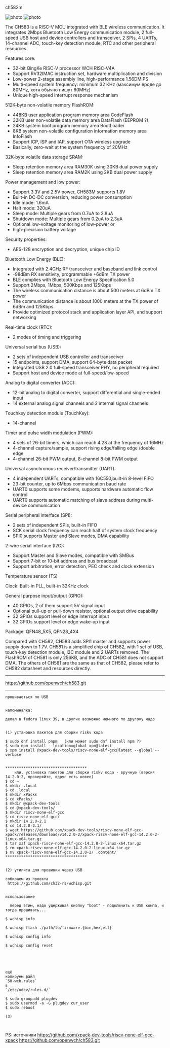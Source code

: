 ch582m

  
![photo](jpg/DevBoard_CH582M_front.jpg)
![photo](jpg/DevBoard_CH582M_back.jpg)


The CH583 is a RISC-V MCU integrated with BLE wireless communication. It integrates 2Mbps Bluetooth Low
Energy communication module, 2 full-speed USB host and device controllers and transceiver, 2 SPIs, 4 UARTs,
14-channel ADC, touch-key detection module, RTC and other peripheral resources.

Features
core:
- 32-bit QingKe RISC-V processor WCH RISC-V4A
- Support RV32IMAC instruction set, hardware multiplication and division
- Low-power 2-stage assembly line, high-performance 1.56DMIPS
- Multi-speed system frequency: minimum 32 KHz  (максимум вроде до 80MHz, хотя обычно пишут 60MHz)
- Unique high-speed interrupt response mechanism

512K-byte non-volatile memory FlashROM:
- 448KB user application program memory area CodeFlash
- 32KB user non-volatile data memory area DataFlash (EEPROM ?)
- 24KB system boot program memory area BootLoader
- 8KB system non-volatile configuration information memory area InfoFlash
- Support ICP, ISP and IAP, support OTA wireless upgrade
- Basically, zero-wait at the system frequency of 20MHz

32K-byte volatile data storage SRAM:
- Sleep retention memory area RAM30K using 30KB dual power supply
- Sleep retention memory area RAM2K using 2KB dual power supply

Power management and low power:
- Support 3.3V and 2.5V power, CH583M supports 1.8V
- Built-in DC-DC conversion, reducing power consumption
- Idle mode: 1.6mA
- Halt mode: 320uA
- Sleep mode: Multiple gears from 0.7uA to 2.8uA
- Shutdown mode: Multiple gears from 0.2uA to 2.3uA
- Optional low-voltage monitoring of low-power or
- high-precision battery voltage

Security properties:
- AES-128 encryption and decryption, unique chip ID

Bluetooth Low Energy (BLE):
- Integrated with 2.4GHz RF transceiver and baseband and link control
- -98dBm RX sensitivity, programmable +6dBm TX power
- BLE complies with Bluetooth Low Energy Specification 5.0
- Support 2Mbps, 1Mbps, 500Kbps and 125Kbps
- The wireless communication distance is about 500 meters at 6dBm TX power
- The communication distance is about 1000 meters at the TX power of 6dBm and 125Kbps
- Provide optimized protocol stack and application layer API, and support networking

Real-time clock (RTC):
- 2 modes of timing and triggering

Universal serial bus (USB):
- 2 sets of independent USB controller and transceiver
- 15 endpoints, support DMA, support 64-byte data packet
- Integrated USB 2.0 full-speed transceiver PHY, no peripheral required
- Support host and device mode at full-speed/low-speed

Analog to digital converter (ADC):
- 12-bit analog to digital converter, support differential and single-ended input
- 14 external analog signal channels and 2 internal signal channels

Touchkey detection module (TouchKey):
- 14-channel

Timer and pulse width modulation (PWM):
- 4 sets of 26-bit timers, which can reach 4.2S at the frequency of 16MHz
- 4-channel capture/sample, support rising edge/falling edge /double edge
- 4-channel 26-bit PWM output, 8-channel 8-bit PWM output

Universal asynchronous receiver/transmitter (UART):
- 4 independent UARTs, compatible with 16C550,built-in 8-level FIFO
- 23-bit counter, up to 6Mbps communication baud rate
- UART0 supports some modems, supports hardware automatic flow control
- UART0 supports automatic matching of slave address during multi-device communication

Serial peripheral interface (SPI):
- 2 sets of independent SPIs, built-in FIFO
- SCK serial clock frequency can reach half of system clock frequency
- SPI0 supports Master and Slave modes, DMA capability

2-wire serial interface (I2C):
- Support Master and Slave modes, compatible with SMBus
- Support 7-bit or 10-bit address and bus broadcast
- Support arbitration, error detection, PEC check and clock extension

Temperature sensor (TS)

Clock: Built-in PLL, built-in 32KHz clock

General purpose input/output (GPIO):
- 40 GPIOs, 2 of them support 5V signal input
- Optional pull-up or pull-down resistor, optional output drive capability
- 32 GPIOs support level or edge interrupt input
- 32 GPIOs support level or edge wake-up input

Package: QFN48_5X5, QFN28_4X4

Compared with CH582, CH583 adds SPI1 master and supports power supply down to 1.7V. CH581 is a simplified
chip of CH582, with 1 set of USB, touch-key detection module, I2C module and 2 UARTs removed. The FlashROM
of CH581 is only 256KB, and the ADC of CH581 does not support DMA. The others of CH581 are the same as
that of CH582, please refer to CH582 datasheet and resources directly.


-------------------------------------------------
https://github.com/openwch/ch583.git


-------------------------------------------------

~~~
прошиваеться по USB

~~~




~~~

напоминалка:

делал в fedora linux 39, в других возможно немного по другому надо


(1) установка пакетов для сборки riskv кода

$ sudo dnf install pnpm   (или может sudo dnf install npm ?)
$ sudo npm install --location=global xpm@latest
$ xpm install @xpack-dev-tools/riscv-none-elf-gcc@latest --global --verbose


************************************
    или, установка пакетов для сборки riskv кода - вручную (версия 14.2.0-2, проверяйте, вдруг есть новее)
$ cd ~
$ mkdir .local
$ cd .local
$ mkdir xPacks
$ cd xPacks/
$ mkdir @xpack-dev-tools
$ cd @xpack-dev-tools/
$ mkdir riscv-none-elf-gcc
$ cd riscv-none-elf-gcc/
$ mkdir 14.2.0-2.1
$ cd 14.2.0-2.1/
$ wget https://github.com/xpack-dev-tools/riscv-none-elf-gcc-xpack/releases/download/v14.2.0-2/xpack-riscv-none-elf-gcc-14.2.0-2-linux-x64.tar.gz
$ tar xzf xpack-riscv-none-elf-gcc-14.2.0-2-linux-x64.tar.gz
$ rm xpack-riscv-none-elf-gcc-14.2.0-2-linux-x64.tar.gz 
$ mv xpack-riscv-none-elf-gcc-14.2.0-2/ .content/
************************************


(2) утилита для прошивки через USB 

собираем из проекта 
 https://github.com/ch32-rs/wchisp.git


использование

  перед этим, надо удерживая кнопку "boot" - подключить к USB компа, и тогда прошивать...

$ wchisp info

$ wchisp flash ./path/to/firmware.{bin,hex,elf}

$ wchisp config info

$ wchisp config reset





ещё
копируем файл
`50-wch.rules`
в
`/etc/udev/rules.d/`

$ sudo groupadd plugdev
$ sudo usermod -a -G plugdev cur_user
$ sudo reboot

(3)
 


~~~


PS:
 источники
https://github.com/xpack-dev-tools/riscv-none-elf-gcc-xpack
https://github.com/openwch/ch583.git
